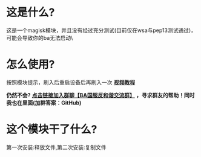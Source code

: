 # 这是什么?
这是一个magisk模块，并且没有经过充分测试(目前仅在wsa与pep13测试通过)，可能会导致你的ba无法启动\
# 怎么使用?
按照模块提示，刷入后重启设备后再刷入一次
[**视频教程**](https://www.bilibili.com/video/BV1j94y1C7u6)

**仍然不会?**  [**点击链接加入群聊【BA国服反和谐交流群】**](http://qm.qq.com/cgi-bin/qm/qr?_wv=1027&k=cGKlyvIt3p3Lf8B4pDjvG0idWhN0lUKX&authKey=y%2FAByEXOgj04okOe6we4QusY3OdNllXCLHrJvHpAzKQn7zW8ArZmrv57%2F3bEQnS2&noverify=0&group_code=907123179) **，寻求群友的帮助！同时我也在里面(加群答案：GitHub)**

# 这个模块干了什么?
第一次安装:释放文件,第二次安装:复制文件
